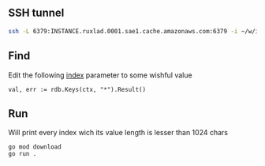 ## SSH tunnel
```bash
ssh -L 6379:INSTANCE.ruxlad.0001.sae1.cache.amazonaws.com:6379 -i ~/w/infrastructure/terraform/global/credentials/redis-bastion.pem ubuntu@18.230.22.135
```

## Find

Edit the following [index](https://github.com/devbytom/redis-test/blob/888dde7a9a4fe5525a86ad11667f0a39a325d54f/main.go#L27) parameter to some wishful value
```
val, err := rdb.Keys(ctx, "*").Result()
```

## Run
Will print every index wich its value length is lesser than 1024 chars
```
go mod download
go run .
```
